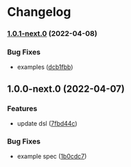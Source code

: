 # Changelog

### [1.0.1-next.0](https://gitlab.com/vqa4gui/mvp/askui/compare/1.0.0-next.0...1.0.1-next.0) (2022-04-08)


### Bug Fixes

* examples ([dcb1fbb](https://gitlab.com/vqa4gui/mvp/askui/commit/dcb1fbb3853f8e3ed76726f13d5cbb8b4adc4a32))

## 1.0.0-next.0 (2022-04-07)


### Features

* update dsl ([7fbd44c](https://gitlab.com/vqa4gui/mvp/askui/commit/7fbd44c12253ec33f1abf1e355673e1914345210))


### Bug Fixes

* example spec ([1b0cdc7](https://gitlab.com/vqa4gui/mvp/askui/commit/1b0cdc7c4931e6414d376858e76d0628f5ef8d0e))